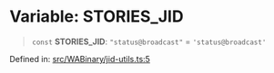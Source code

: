 # Variable: STORIES\_JID

> `const` **STORIES\_JID**: `"status@broadcast"` = `'status@broadcast'`

Defined in: [src/WABinary/jid-utils.ts:5](https://github.com/Fokusdotid/bail/blob/8a30cf93a8ac726f06d1ad6578695812a8253e53/src/WABinary/jid-utils.ts#L5)
